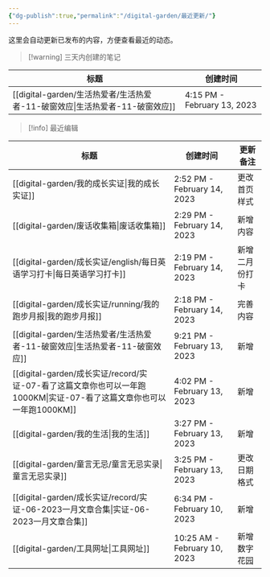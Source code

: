 ```yaml
---
{"dg-publish":true,"permalink":"/digital-garden/最近更新/"}
---
```



这里会自动更新已发布的内容，方便查看最近的动态。

> [!warning] 三天内创建的笔记

| 标题                                                       | 创建时间                        |
| -------------------------------------------------------- | --------------------------- |
| [[digital-garden/生活热爱者/生活热爱者-11-破窗效应\|生活热爱者-11-破窗效应]] | 4:15 PM - February 13, 2023 |


> [!info] 最近编辑

| 标题                                                                                     | 创建时间                         | 更新备注    |
| -------------------------------------------------------------------------------------- | ---------------------------- | ------- |
| [[digital-garden/我的成长实证\|我的成长实证]]                                                   | 2:52 PM - February 14, 2023  | 更改首页样式  |
| [[digital-garden/废话收集箱\|废话收集箱]]                                                     | 2:29 PM - February 14, 2023  | 新增内容    |
| [[digital-garden/成长实证/english/每日英语学习打卡\|每日英语学习打卡]]                                  | 2:19 PM - February 14, 2023  | 新增二月份打卡 |
| [[digital-garden/成长实证/running/我的跑步月报\|我的跑步月报]]                                      | 2:18 PM - February 14, 2023  | 完善内容    |
| [[digital-garden/生活热爱者/生活热爱者-11-破窗效应\|生活热爱者-11-破窗效应]]                               | 9:21 PM - February 13, 2023  | 新增      |
| [[digital-garden/成长实证/record/实证-07-看了这篇文章你也可以一年跑1000KM\|实证-07-看了这篇文章你也可以一年跑1000KM]] | 4:02 PM - February 13, 2023  | 新增      |
| [[digital-garden/我的生活\|我的生活]]                                                       | 3:27 PM - February 13, 2023  | 新增      |
| [[digital-garden/童言无忌/童言无忌实录\|童言无忌实录]]                                              | 3:25 PM - February 13, 2023  | 更改日期格式  |
| [[digital-garden/成长实证/record/实证-06-2023一月文章合集\|实证-06-2023一月文章合集]]                   | 6:34 PM - February 10, 2023  | 新增      |
| [[digital-garden/工具网址\|工具网址]]                                                       | 10:25 AM - February 10, 2023 | 新增数字花园  |

